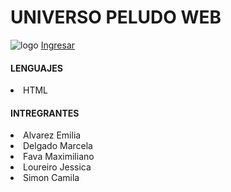 <h1>UNIVERSO PELUDO WEB</h1>
<img src="https://repository-images.githubusercontent.com/801330910/7fb93fa5-b36b-490d-8be1-7ac7a5a2abd5" alt="logo">
<a href="index.html">Ingresar</a>

<h4>LENGUAJES</h4>
<li>HTML</li>

<h4>INTREGRANTES</h4>
<li>Alvarez Emilia</li>
<li>Delgado Marcela</li>
<li>Fava Maximiliano</li>
<li>Loureiro Jessica</li>
<li>Simon Camila</li>
